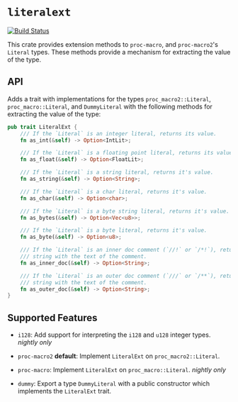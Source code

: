 # `literalext`
[![Build Status](https://travis-ci.org/mystor/literalext.svg?branch=master)](https://travis-ci.org/mystor/literalext)

This crate provides extension methods to `proc-macro`, and `proc-macro2`'s
`Literal` types. These methods provide a mechanism for extracting the value of
the type.

## API

Adds a trait with implementations for the types `proc_macro2::Literal`,
`proc_macro::Literal`, and `DummyLiteral` with the following methods for
extracting the value of the type:

```rust
pub trait LiteralExt {
    /// If the `Literal` is an integer literal, returns its value.
    fn as_int(&self) -> Option<IntLit>;

    /// If the `Literal` is a floating point literal, returns its value.
    fn as_float(&self) -> Option<FloatLit>;

    /// If the `Literal` is a string literal, returns it's value.
    fn as_string(&self) -> Option<String>;

    /// If the `Literal` is a char literal, returns it's value.
    fn as_char(&self) -> Option<char>;

    /// If the `Literal` is a byte string literal, returns it's value.
    fn as_bytes(&self) -> Option<Vec<u8>>;

    /// If the `Literal` is a byte literal, returns it's value.
    fn as_byte(&self) -> Option<u8>;

    /// If the `Literal` is an inner doc comment (`//!` or `/*!`), returns a
    /// string with the text of the comment.
    fn as_inner_doc(&self) -> Option<String>;

    /// If the `Literal` is an outer doc comment (`///` or `/**`), returns a
    /// string with the text of the comment.
    fn as_outer_doc(&self) -> Option<String>;
}
```

## Supported Features

* `i128`: Add support for interpreting the `i128` and `u128` integer types.
  *nightly only*

* `proc-macro2` **default**: Implement `LiteralExt` on `proc_macro2::Literal`.

* `proc-macro`: Implement `LiteralExt` on `proc_macro::Literal`. *nightly only*

* `dummy`: Export a type `DummyLiteral` with a public constructor which
  implements the `LiteralExt` trait.

